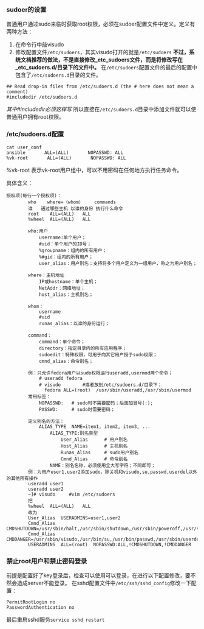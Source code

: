 ### sudoer的设置
普通用户通过sudo来临时获取root权限，必须在sudoer配置文件中定义。定义有两种方法：
1. 在命令行中敲visudo
2. 修改配置文件`/etc/sudoers`，其实visudo打开的就是`/etc/sudoers`
**不过，系统文档推荐的做法，不是直接修改_etc_sudoers文件，而是将修改写在_etc_sudoers.d/目录下的文件中。**
在`/etc/sudoers`配置文件的最后的配置中包含了`/etc/sudoers.d`目录的文件。
```
## Read drop-in files from /etc/sudoers.d (the # here does not mean a comment)
#includedir /etc/sudoers.d
```
_其中#includedir必须这样写_ 
所以直接在`/etc/sudoers.d`目录中添加文件就可以使普通用户拥有root权限。

### /etc/sudoers.d配置
```
cat user_conf
ansible       ALL=(ALL)       NOPASSWD: ALL
%vk-root       ALL=(ALL)       NOPASSWD: ALL
```
%vk-root 表示vk-root用户组中，可以不用密码在任何地方执行任务命令。

具体含义：
```
授权项(每行一个授权项)：
        who    where=（whom）    commands
        谁   通过哪些主机 以谁的身份 执行什么命令
        root    ALL=(ALL)   ALL 
        %wheel  ALL=(ALL)   ALL     
                
        who:用户
            username:单个用户；
            #uid：单个用户的ID号；
            %groupname：组内的所有用户；
            %#gid：组内的所有用户；
            user_alias：用户别名；支持将多个用户定义为一组用户，称之为用户别名；

        where：主机地址
            IP或hostname：单个主机；
            NetAddr：网络地址；
            host_alias：主机别名；

        whom：
            username
            #uid 
            runas_alias：以谁的身份运行；

        command：
            command：单个命令；
            directory：指定目录内的所有应用程序；
            sudoedit：特殊权限，可用于向其它用户授予sudo权限；
            cmnd_alias：命令别名；

        例：只允许fedora用户以sudo权限运行useradd,usermod两个命令；
            # useradd fedora
            # visudo        #或者放到/etc/sudoers.d/目录下；
              fedora ALL=(root)  /usr/sbin/useradd,/usr/sbin/usermod
        常用标签：
            NOPASSWD:   # sudo时不需要密码；后面加冒号(:);
            PASSWD:     # sudo时需要密码；

        定义别名的方法：
            ALIAS_TYPE  NAME=item1, item2, item3, ...
                ALIAS_TYPE:别名类型
                    User_Alias      # 用户别名
                    Host_Alias      # 主机别名
                    Runas_Alias     # sudo用户别名
                    Cmnd_Alias      # 命令别名
                NAME：别名名称，必须使用全大写字符；不同即可；
        例：为用户user1,user2添加sudo，除关机和visudo,su,passwd,userdel以外的其他所有操作
        useradd user1
        useradd user2
        ~]# visudo     #vim /etc/sudoers
        把
        %wheel  ALL=(ALL)   ALL
        改为
        User_Alias  USERADMINS=user1,user2
        Cmnd_Alias  CMDSHUTDOWN=/usr/sbin/halt,/usr/sbin/shutdown,/usr/sbin/poweroff,/usr/sbin/reboot,/usr/sbin/init
        Cmnd_Alias  CMDDANGER=/usr/sbin/visudo,/usr/bin/su,/usr/bin/passwd,/usr/sbin/userdel
        USERADMINS  ALL=(root)  NOPASSWD:ALL,!CMDSHUTDOWN,!CMDDANGER
```
### 禁止root用户和禁止密码登录
前提是配置好了key登录后，检查可以使用可以登录，在进行以下配置修改，要不然会造成server不能登录。
在sshd配置文件中`/etc/ssh/sshd_config`修改一下配置：
```
PermitRootLogin no
PasswordAuthentication no
```
最后重启sshd服务`service sshd restart`
